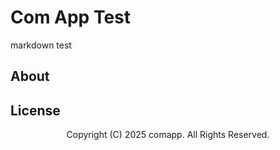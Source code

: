 # Com App Test
markdown test

## About

## License

<center>
Copyright (C) 2025 comapp. All Rights Reserved.
</center>
